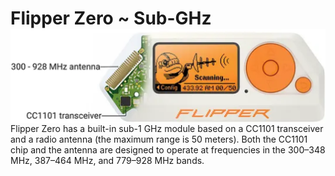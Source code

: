 <h1>Flipper Zero ~ Sub-GHz<img src="https://github.com/anthonymcwhite/Devious-Designs-HHL/blob/main/images/flipper-subGHz.png" align="right"/></h1>
<p>
Flipper Zero has a built-in sub-1 GHz module based on a CC1101 transceiver and a radio antenna (the maximum range is 50 meters). Both the CC1101 chip and the antenna are designed to operate at frequencies in the 300–348 MHz, 387–464 MHz, and 779–928 MHz bands. 
</p></br>



